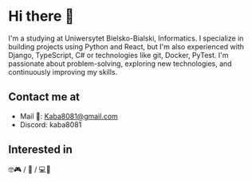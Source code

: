 # Hi there 👋
I'm a studying at Uniwersytet Bielsko-Bialski, Informatics. I specialize in building projects using Python and React, but I'm also experienced with Django, TypeScript, C# or technologies like git, Docker, PyTest. I'm passionate about problem-solving, exploring new technologies, and continuously improving my skills.

## Contact me at
 - Mail 📧: Kaba8081@gmail.com
 - Discord: kaba8081

## Interested in
🤓🎮 / 🎵 / 💻🔨
